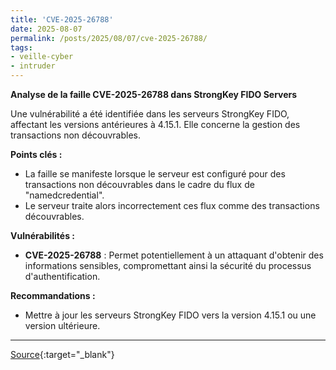 ```yaml
---
title: 'CVE-2025-26788'
date: 2025-08-07
permalink: /posts/2025/08/07/cve-2025-26788/
tags:
- veille-cyber
- intruder
---
```

**Analyse de la faille CVE-2025-26788 dans StrongKey FIDO Servers**

Une vulnérabilité a été identifiée dans les serveurs StrongKey FIDO, affectant les versions antérieures à 4.15.1. Elle concerne la gestion des transactions non découvrables.

**Points clés :**

*   La faille se manifeste lorsque le serveur est configuré pour des transactions non découvrables dans le cadre du flux de "namedcredential".
*   Le serveur traite alors incorrectement ces flux comme des transactions découvrables.

**Vulnérabilités :**

*   **CVE-2025-26788** : Permet potentiellement à un attaquant d'obtenir des informations sensibles, compromettant ainsi la sécurité du processus d'authentification.

**Recommandations :**

*   Mettre à jour les serveurs StrongKey FIDO vers la version 4.15.1 ou une version ultérieure.

---
[Source](https://cvemon.intruder.io/cves/CVE-2025-26788){:target="_blank"}
